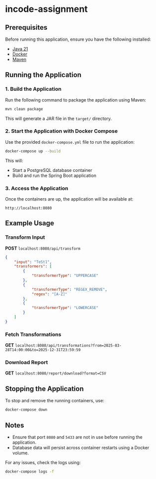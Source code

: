 # incode-assignment

## Prerequisites
Before running this application, ensure you have the following installed:
- [Java 21](https://jdk.java.net/21/)
- [Docker](https://www.docker.com/get-started)
- [Maven](https://maven.apache.org/download.cgi)

## Running the Application

### 1. Build the Application
Run the following command to package the application using Maven:
```sh
mvn clean package
```
This will generate a JAR file in the `target/` directory.

### 2. Start the Application with Docker Compose
Use the provided `docker-compose.yml` file to run the application:
```sh
docker-compose up --build
```
This will:
- Start a PostgreSQL database container
- Build and run the Spring Boot application

### 3. Access the Application
Once the containers are up, the application will be available at:
```
http://localhost:8080
```

## Example Usage
### Transform Input
**POST** `localhost:8080/api/transform`
```json
{
    "input": "TeSt1",
    "transformers": [
        {
            "transformerType": "UPPERCASE"
        },
        {
            "transformerType": "REGEX_REMOVE",
            "regex": "[A-Z]"
        },
        {
            "transformerType": "LOWERCASE"
        }
    ]
}
```

### Fetch Transformations
**GET** `localhost:8080/api/transformations?from=2025-03-28T14:00:00&to=2025-12-31T23:59:59`

### Download Report
**GET** `localhost:8080/report/download?format=CSV`

## Stopping the Application
To stop and remove the running containers, use:
```sh
docker-compose down
```

## Notes
- Ensure that port `8080` and `5433` are not in use before running the application.
- Database data will persist across container restarts using a Docker volume.

For any issues, check the logs using:
```sh
docker-compose logs -f
```
